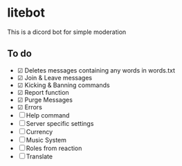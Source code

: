 # litebot
This is a dicord bot for simple moderation

## To do
- ☑ Deletes messages containing any words in words.txt
- ☑ Join & Leave messages
- ☑ Kicking & Banning commands
- ☑ Report function
- ☑ Purge Messages
- ☑ Errors
- ☐ Help command
- ☐ Server specific settings
- ☐ Currency
- ☐ Music System
- ☐ Roles from reaction
- ☐ Translate
